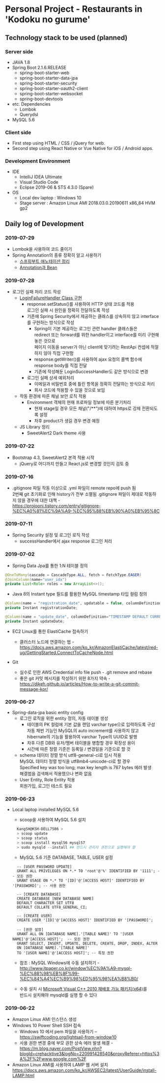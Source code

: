 # Personal Project - Restaurants in 'Kodoku no gurume'

## Technology stack to be used (planned)

### Server side

* JAVA 1.8
* Spring Boot 2.1.6.RELEASE
  * spring-boot-starter-web
  * spring-boot-starter-data-jpa
  * spring-boot-starter-security
  * spring-boot-starter-oauth2-client
  * spring-boot-starter-websocket
  * spring-boot-devtools
* etc. Dependencies
  * Lombok
  * Querydsl
* MySQL 5.6

### Client side

* First step using HTML / CSS / jQuery for web.
* Second step using React Native or Vue Native for iOS / Android apps. 

### Development Environment

* IDE
  * IntelliJ IDEA Ultimate
  * Visual Studio Code
  * Eclipse 2019-06 & STS 4.3.0 (Spare)
* OS
  * Local dev laptop : Windows 10 
  * Stage server : Amazon Linux AMI 2018.03.0.20190611 x86_64 HVM gp2

## Daily log of Development

### 2019-07-29

* Lombok을 사용하여 코드 줄이기
* Spring Annotation의 종류 정확히 알고 사용하기
  * [스프링부트 애노테이션 정리](https://jeong-pro.tistory.com/151)
  * [Annotation과 Bean](https://lazymankook.tistory.com/27)

### 2019-07-28

* 로그인 실패 처리 코드 작성
  * [LoginFailureHandler Class 구현](/blob/master/src/main/java/com/kodoku/matjip/config/handler/LoginFailureHandler.java)  
    * response.setStatus()를 사용하여 HTTP 상태 코드를 적용  
      로그인 실패 시 원인을 정확히 전달하도록 작성
    * 기존에 Spring Security에서 제공하는 클래스를 상속하지 않고 interface를 구현하는 방식으로 작성
      * Spring이 기본 제공하는 로그인 관련 handler 클래스들은  
        redirect 또는 forward를 위한 handler이고 interface를 미리 구현해놓은 것으로  
        페이지 이동을 server가 아닌 client에 맞기려는 RestApi 컨셉에 적절하지 않아 직접 구현함
      * response.getWriter()를 사용하여 ajax 요청의 콜백 함수에 response body를 직접 전달
      * 기존에 작성해둔 LoginSuccessHandler도 같은 방식으로 변경
    * 로그인 실패 상세 예외처리
      * 이메일과 비밀번호 중에 틀린 항목을 정확히 전달하는 방식으로 처리
      * 회사 코드에 적용할 수 있을 것으로 보임
  * 작동 환경에 따른 채널 보안 로직 적용
    * Environment 객체의 현재 프로파일 정보에 따른 분기처리
      * 현재 stage일 경우 모든 채널("/**")에 대하여 https로 강제 전환되도록 설정
      * 차후 product가 생길 경우 변경 예정
  * JS Library 정리
    * SweetAlert2 Dark theme 사용

### 2019-07-22

* Bootstrap 4.3, SweetAlert2 본격 적용 시작  
  * jQuery로 어디까지 만들고 React.js로 변경할 것인지 검토 중

### 2019-07-16

* .gitignore 파일 작동 이상으로 .yml 파일이 remote repo에 push 됨  
  2번째 git 초기화로 인해 history가 전부 소멸됨
  .gitignore 파일이 제대로 작동하지 않을 경우에 대한 대책 -  
  https://projooni.tistory.com/entry/gitignore-%EC%A0%81%EC%9A%A9-%EC%95%88%EB%90%A0%EB%95%8C

### 2019-07-11

* Spring Security 설정 및 로그인 로직 작성  
  * successHandler에서 ajax response 로그인 처리

### 2019-07-02

* Spring Data Jpa를 통한 1:N 테이블 정의

``` java
@OneToMany(cascade = CascadeType.ALL, fetch = FetchType.EAGER)
@JoinColumn(name="user_idx")
private List<Role> roles = new ArrayList<>();
```

* Java 8의 Instant type 필드를 활용한 MySQL timestamp 타입 컬럼 정의

``` java
@Column(name = "registration_date", updatable = false, columnDefinition = "TIMESTAMP DEFAULT CURRENT_TIMESTAMP")
private Instant registrationDate;

@Column(name = "update_date", columnDefinition="TIMESTAMP DEFAULT CURRENT_TIMESTAMP ON UPDATE CURRENT_TIMESTAMP")
private Instant updateDate;
```

* EC2 Linux를 통한 ElastiCache 접속하기
  * 클러스터 노드에 연결하는 법 -  
  https://docs.aws.amazon.com/ko_kr/AmazonElastiCache/latest/red-ug/GettingStarted.ConnectToCacheNode.html

* Git
  * 실수로 인한 AWS Credential info file push - .git remove and rebase
  * 좋은 git 커밋 메시지를 작성하기 위한 8가지 약속 -  
     https://djkeh.github.io/articles/How-to-write-a-git-commit-message-kor/

### 2019-06-27

* Spring-data-jpa basic entity config
  * 로그인 로직을 위한 entity 정의, 자동 테이블 생성
    * 테이블의 PK 컬럼에 기본 값을 랜덤 varchar type으로 입력하도록 구성  
      자동 채번 기능인 MySQL의 auto increment를 사용하지 않고  
      hibernate의 기능을 활용하여 varchar Type의 UUID로 발행  
    * 차후 다른 DB와 유저/멤버 테이블을 병합할 경우 확장성 용이  
    * 시간에 따른 정렬 기준은 등록일 / 변경일을 기준으로 할 것
  * schema 데이터 정렬 방식 utf8-general-ci로 임시 적용  
    MySQL 데이터 정렬 방식을 utf8mb4-unicode-ci로 할 경우  
    Specified key was too long; max key length is 767 bytes 에러 발생  
    해결법을 검색해서 적용했으나 변화 없음
  * User Entity, Role Entity 적용  
    회원가입, 로그인 테스트 필요

### 2019-06-23

* Local laptop installed MySQL 5.6
  * scoop을 사용하여 MySQL 5.6 설치  
  
  ``` powershell
    KangSH@KSH-DELL7586 >
    > scoop update
    > scoop status
    > scoop install mysql56 mysql57
    > sudo mysqld --install ## 반드시 관리자 권한으로 실행해야 함
  ```
  
  * MySQL 5.6 기준 DATABASE, TABLE, USER 설정  
  
  ``` mysql
    -- [USER PASSWORD UPDATE]    
    GRANT ALL PRIVILEGES ON *.* TO 'root'@'%' IDENTIFIED BY '1111'; -- 모든 권한
    GRANT USAGE ON *.* TO '[ID]'@'[ACCESS HOST]' IDENTIFIED BY '[PASSWORD]'; -- 사용 권한

    -- [CREATE DATABASE]
    CREATE DATABASE [NEW DATABASE NAME]
    DEFAULT CHARACTER SET UTF8
    DEFAULT COLLATE UTF8_GENERAL_CI;
  
    -- [CREATE USER]
    CREATE USER '[ID]'@'[ACCESS HOST]' IDENTIFIED BY '[PASSWORD]';

    -- [권한 설정]
    GRANT ALL ON [DATABASE NAME].'[TABLE NAME]' TO '[USER NAME]'@'[ACCESS HOST]';  -- 모든 권한
    GRANT SELECT, INSERT, UPDATE, DELETE, CREATE, DROP, INDEX, ALTER 
    ON [DATABASE NAME].'[TABLE NAME]' 
    TO '[USER NAME]'@'[ACCESS HOST]'; -- 특정 권한
  ```

  * 참조 : MySQL Windows에 수동 설치하기 -  
    http://www.itpaper.co.kr/window%EC%9A%A9-mysql-%EC%88%98%EB%8F%99-%EC%84%A4%EC%B9%98%ED%95%98%EA%B8%B0/  

  * 수동 설치 시 [Microsoft Visual C++ 2010 재배포 가능 패키지(x64)](https://www.microsoft.com/ko-kr/download/details.aspx?id=14632)를  
    반드시 설치해야 mysqld를 실행 할 수 있다  

### 2019-06-22

* Amazon Linux AMI 인스턴스 생성  
* Windows 10 Power Shell SSH 접속  
  * Windows 10 에서 pem 파일을 사용하기 – https://swiftcoding.org/lightsail-from-window10
  * 사용 권한 변경 중에 부모 권한 상속 에러 발생 해결 -  
    https://m.blog.naver.com/PostView.nhn?blogId=crehacktive3&logNo=220991428540&proxyReferer=https%3A%2F%2Fwww.google.com%2F 
* Amazon Linux AMI를 사용하여 LAMP 웹 서버 설치
https://docs.aws.amazon.com/ko_kr/AWSEC2/latest/UserGuide/install-LAMP.html